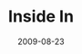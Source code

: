 ---
layout: message
category: message
series: "Inside Out"
title: "Inside In"
date: 2009-08-23
audio-description: "Brian Tome shares the dynamics of growth and why crossroads is designed to be an environment for growth."
audio: "http://s3.amazonaws.com/crossroadsaudiomessages/InsideOut2.mp3"
audio-title: "Inside In"
audio-duration: "40:00"
notes-description: " "
notes: "http://www.crossroads.net/players/media/hq/SN_08_22-23_09.pdf "
notes-title: "Inside In (Study Notes)"
program-description: ""
program: "http://www.crossroads.net/players/media/hq/0822_23Program.pdf"
program-title: "Inside In (Study Notes)"
video-description: "Brian Tome discusses the dynamics of growth and why Crossroads is setup to be an environment of growth."
video-title: "Inside In"
video: "https://s3.amazonaws.com/crossroadsvideomessages/InsideOut2.mp4"
video-poster: "https://www.crossroads.net/uploadedfiles/InsideOut2-still.jpg"
---